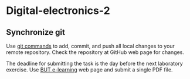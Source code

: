 # Digital-electronics-2

## Synchronize git



Use [git commands](https://github.com/tomas-fryza/Digital-electronics-2/wiki/Git-useful-commands) to add, commit, and push all local changes to your remote repository. Check the repository at GitHub web page for changes.


The deadline for submitting the task is the day before the next laboratory exercise. Use [BUT e-learning](https://moodle.vutbr.cz/) web page and submit a single PDF file.
